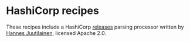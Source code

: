 # HashiCorp recipes

These recipes include a HashiCorp [releases](https://releases.hashicorp.com) parsing processor written by [Hannes Juutilainen](https://github.com/hjuutilainen), licensed Apache 2.0.